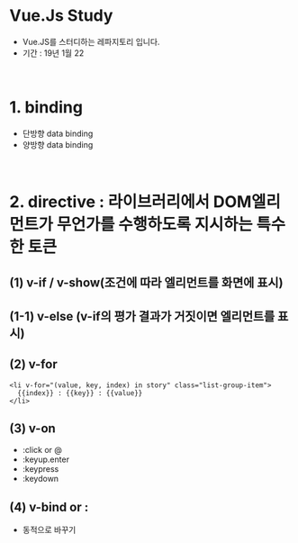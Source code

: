 # Vue.Js Study
* Vue.JS를 스터디하는 레파지토리 입니다.
* 기간 : 19년 1월 22

<br>

# 1. binding
* 단방향 data binding
* 양방향 data binding

<br>

# 2. directive : 라이브러리에서 DOM엘리먼트가 무언가를 수행하도록 지시하는 특수한 토큰
## (1) v-if / v-show(조건에 따라 엘리먼트를 화면에 표시)
## (1-1) v-else (v-if의 평가 결과가 거짓이면 엘리먼트를 표시)
## (2) v-for 
```vue
<li v-for="(value, key, index) in story" class="list-group-item">
  {{index}} : {{key}} : {{value}}
</li>
 ```
## (3) v-on
* :click or @
* :keyup.enter
* :keypress
* :keydown
## (4) v-bind or :
* 동적으로 바꾸기

<br>


